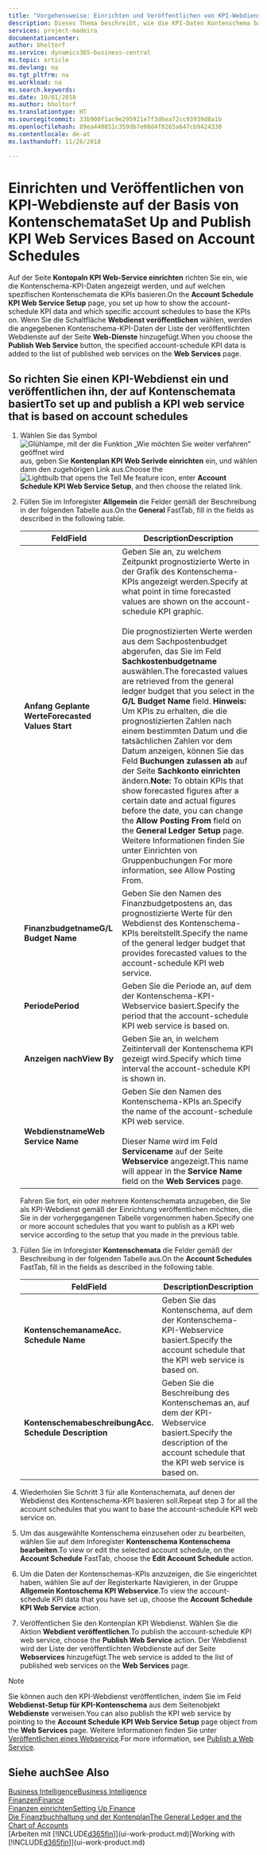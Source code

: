 ```yaml
---
title: "Vorgehensweise: Einrichten und Veröffentlichen von KPI-Webdienste auf der Basis von Kontenschemata  | Microsoft Docs"
description: Dieses Thema beschreibt, wie die KPI-Daten Kontenschema basierend auf bestimmte Kontenschemata angezeigt werden.
services: project-madeira
documentationcenter: 
author: bholtorf
ms.service: dynamics365-business-central
ms.topic: article
ms.devlang: na
ms.tgt_pltfrm: na
ms.workload: na
ms.search.keywords: 
ms.date: 10/01/2018
ms.author: bholtorf
ms.translationtype: HT
ms.sourcegitcommit: 33b900f1ac9e295921e7f3d6ea72cc93939d8a1b
ms.openlocfilehash: 89ea440851c359db7e08d4f0265a647cb9424330
ms.contentlocale: de-at
ms.lasthandoff: 11/26/2018

---
```

# <a name="set-up-and-publish-kpi-web-services-based-on-account-schedules"></a><span data-ttu-id="a9f6d-103">Einrichten und Veröffentlichen von KPI-Webdienste auf der Basis von Kontenschemata</span><span class="sxs-lookup"><span data-stu-id="a9f6d-103">Set Up and Publish KPI Web Services Based on Account Schedules</span></span>
<span data-ttu-id="a9f6d-104">Auf der Seite **Kontopaln KPI Web-Service einrichten** richten Sie ein, wie die Kontenschema-KPI-Daten angezeigt werden, und auf welchen spezifischen Kontenschemata die KPIs basieren.</span><span class="sxs-lookup"><span data-stu-id="a9f6d-104">On the **Account Schedule KPI Web Service Setup** page, you set up how to show the account-schedule KPI data and which specific account schedules to base the KPIs on.</span></span> <span data-ttu-id="a9f6d-105">Wenn Sie die Schaltfläche **Webdienst veröffentlichen** wählen, werden die angegebenen Kontenschema-KPI-Daten der Liste der veröffentlichten Webdienste auf der Seite **Web-Dienste** hinzugefügt.</span><span class="sxs-lookup"><span data-stu-id="a9f6d-105">When you choose the **Publish Web Service** button, the specified account-schedule KPI data is added to the list of published web services on the **Web Services** page.</span></span>  

## <a name="to-set-up-and-publish-a-kpi-web-service-that-is-based-on-account-schedules"></a><span data-ttu-id="a9f6d-106">So richten Sie einen KPI-Webdienst ein und veröffentlichen ihn, der auf Kontenschemata basiert</span><span class="sxs-lookup"><span data-stu-id="a9f6d-106">To set up and publish a KPI web service that is based on account schedules</span></span>  
1.  <span data-ttu-id="a9f6d-107">Wählen Sie das Symbol ![Glühlampe, mit der die Funktion „Wie möchten Sie weiter verfahren“ geöffnet wird](media/ui-search/search_small.png "Wie möchten Sie weiter verfahren?") aus, geben Sie **Kontenplan KPI Web Serivde einrichten** ein, und wählen dann den zugehörigen Link aus.</span><span class="sxs-lookup"><span data-stu-id="a9f6d-107">Choose the ![Lightbulb that opens the Tell Me feature](media/ui-search/search_small.png "Tell me what you want to do") icon, enter **Account Schedule KPI Web Service Setup**, and then choose the related link.</span></span>  
2.  <span data-ttu-id="a9f6d-108">Füllen Sie im Inforegister **Allgemein** die Felder gemäß der Beschreibung in der folgenden Tabelle aus.</span><span class="sxs-lookup"><span data-stu-id="a9f6d-108">On the **General** FastTab, fill in the fields as described in the following table.</span></span>  

    |<span data-ttu-id="a9f6d-109">Feld</span><span class="sxs-lookup"><span data-stu-id="a9f6d-109">Field</span></span>|<span data-ttu-id="a9f6d-110">Description</span><span class="sxs-lookup"><span data-stu-id="a9f6d-110">Description</span></span>|  
    |---------------------------------|---------------------------------------|  
    |<span data-ttu-id="a9f6d-111">**Anfang Geplante Werte**</span><span class="sxs-lookup"><span data-stu-id="a9f6d-111">**Forecasted Values Start**</span></span>|<span data-ttu-id="a9f6d-112">Geben Sie an, zu welchem Zeitpunkt prognostizierte Werte in der Grafik des Kontenschema-KPIs angezeigt werden.</span><span class="sxs-lookup"><span data-stu-id="a9f6d-112">Specify at what point in time forecasted values are shown on the account-schedule KPI graphic.</span></span><br /><br /> <span data-ttu-id="a9f6d-113">Die prognostizierten Werte werden aus dem Sachpostenbudget abgerufen, das Sie im Feld **Sachkostenbudgetname** auswählen.</span><span class="sxs-lookup"><span data-stu-id="a9f6d-113">The forecasted values are retrieved from the general ledger budget that you select in the **G/L Budget Name** field.</span></span> <span data-ttu-id="a9f6d-114">**Hinweis:**  Um KPIs zu erhalten, die die prognostizierten Zahlen nach einem bestimmten Datum und die tatsächlichen Zahlen vor dem Datum anzeigen, können Sie das Feld **Buchungen zulassen ab** auf der Seite **Sachkonto einrichten** ändern.</span><span class="sxs-lookup"><span data-stu-id="a9f6d-114">**Note:**  To obtain KPIs that show forecasted figures after a certain date and actual figures before the date, you can change the **Allow Posting From** field on the **General Ledger Setup** page.</span></span> <span data-ttu-id="a9f6d-115">Weitere Informationen finden Sie unter Einrichten von Gruppenbuchungen </span><span class="sxs-lookup"><span data-stu-id="a9f6d-115">For more information, see Allow Posting From.</span></span>|  
    |<span data-ttu-id="a9f6d-116">**Finanzbudgetname**</span><span class="sxs-lookup"><span data-stu-id="a9f6d-116">**G/L Budget Name**</span></span>|<span data-ttu-id="a9f6d-117">Geben Sie den Namen des Finanzbudgetpostens an, das prognostizierte Werte für den Webdienst des Kontenschema-KPIs bereitstellt.</span><span class="sxs-lookup"><span data-stu-id="a9f6d-117">Specify the name of the general ledger budget that provides forecasted values to the account-schedule KPI web service.</span></span>|  
    |<span data-ttu-id="a9f6d-118">**Periode**</span><span class="sxs-lookup"><span data-stu-id="a9f6d-118">**Period**</span></span>|<span data-ttu-id="a9f6d-119">Geben Sie die Periode an, auf dem der Kontenschema-KPI-Webservice basiert.</span><span class="sxs-lookup"><span data-stu-id="a9f6d-119">Specify the period that the account-schedule KPI web service is based on.</span></span>|  
    |<span data-ttu-id="a9f6d-120">**Anzeigen nach**</span><span class="sxs-lookup"><span data-stu-id="a9f6d-120">**View By**</span></span>|<span data-ttu-id="a9f6d-121">Geben Sie an, in welchem Zeitintervall der Kontenschema KPI gezeigt wird.</span><span class="sxs-lookup"><span data-stu-id="a9f6d-121">Specify which time interval the account-schedule KPI is shown in.</span></span>|  
    |<span data-ttu-id="a9f6d-122">**Webdienstname**</span><span class="sxs-lookup"><span data-stu-id="a9f6d-122">**Web Service Name**</span></span>|<span data-ttu-id="a9f6d-123">Geben Sie den Namen des Kontenschema-KPIs an.</span><span class="sxs-lookup"><span data-stu-id="a9f6d-123">Specify the name of the account-schedule KPI web service.</span></span><br /><br /> <span data-ttu-id="a9f6d-124">Dieser Name wird im Feld **Servicename** auf der Seite **Webservice** angezeigt.</span><span class="sxs-lookup"><span data-stu-id="a9f6d-124">This name will appear in the **Service Name** field on the **Web Services** page.</span></span>|  

    <span data-ttu-id="a9f6d-125">Fahren Sie fort, ein oder mehrere Kontenschemata anzugeben, die Sie als KPI-Webdienst gemäß der Einrichtung veröffentlichen möchten, die Sie in der vorhergegangenen Tabelle vorgenommen haben.</span><span class="sxs-lookup"><span data-stu-id="a9f6d-125">Specify one or more account schedules that you want to publish as a KPI web service according to the setup that you made in the previous table.</span></span>  

3.  <span data-ttu-id="a9f6d-126">Füllen Sie im Inforegister **Kontenschemata** die Felder gemäß der Beschreibung in der folgenden Tabelle aus.</span><span class="sxs-lookup"><span data-stu-id="a9f6d-126">On the **Account Schedules** FastTab, fill in the fields as described in the following table.</span></span>  

    |<span data-ttu-id="a9f6d-127">Feld</span><span class="sxs-lookup"><span data-stu-id="a9f6d-127">Field</span></span>|<span data-ttu-id="a9f6d-128">Description</span><span class="sxs-lookup"><span data-stu-id="a9f6d-128">Description</span></span>|  
    |---------------------------------|---------------------------------------|  
    |<span data-ttu-id="a9f6d-129">**Kontenschemaname**</span><span class="sxs-lookup"><span data-stu-id="a9f6d-129">**Acc. Schedule Name**</span></span>|<span data-ttu-id="a9f6d-130">Geben Sie das Kontenschema, auf dem der Kontenschema-KPI-Webservice basiert.</span><span class="sxs-lookup"><span data-stu-id="a9f6d-130">Specify the account schedule that the KPI web service is based on.</span></span>|  
    |<span data-ttu-id="a9f6d-131">**Kontenschemabeschreibung**</span><span class="sxs-lookup"><span data-stu-id="a9f6d-131">**Acc. Schedule Description**</span></span>|<span data-ttu-id="a9f6d-132">Geben Sie die Beschreibung des Kontenschemas an, auf dem der KPI-Webservice basiert.</span><span class="sxs-lookup"><span data-stu-id="a9f6d-132">Specify the description of the account schedule that the KPI web service is based on.</span></span>|  

4.  <span data-ttu-id="a9f6d-133">Wiederholen Sie Schritt 3 für alle Kontenschemata, auf denen der Webdienst des Kontenschema-KPI basieren soll.</span><span class="sxs-lookup"><span data-stu-id="a9f6d-133">Repeat step 3 for all the account schedules that you want to base the account-schedule KPI web service on.</span></span>  
5.  <span data-ttu-id="a9f6d-134">Um das ausgewählte Kontenschema einzusehen oder zu bearbeiten, wählen Sie auf dem Inforegister **Kontenschema** **Kontenschema bearbeiten**.</span><span class="sxs-lookup"><span data-stu-id="a9f6d-134">To view or edit the selected account schedule, on the **Account Schedule** FastTab, choose the **Edit Account Schedule** action.</span></span>  
6.  <span data-ttu-id="a9f6d-135">Um die Daten der Kontenschemas-KPIs anzuzeigen, die Sie eingerichtet haben, wählen Sie auf der Registerkarte Navigieren, in der Gruppe **Allgemein Kontoschema KPI Webservice**.</span><span class="sxs-lookup"><span data-stu-id="a9f6d-135">To view the account-schedule KPI data that you have set up, choose the **Account Schedule KPI Web Service** action.</span></span>  
7.  <span data-ttu-id="a9f6d-136">Veröffentlichen Sie den Kontenplan KPI  Webdienst. Wählen Sie die Aktion **Webdient veröffentlichen**.</span><span class="sxs-lookup"><span data-stu-id="a9f6d-136">To publish the account-schedule KPI web service, choose the **Publish Web Service** action.</span></span> <span data-ttu-id="a9f6d-137">Der Webdienst wird der Liste der veröffentlichten Webdienste auf der Seite **Webservices** hinzugefügt.</span><span class="sxs-lookup"><span data-stu-id="a9f6d-137">The web service is added to the list of published web services on the **Web Services** page.</span></span>  

> [!NOTE]  
>  <span data-ttu-id="a9f6d-138">Sie können auch den KPI-Webdienst veröffentlichen, indem Sie im Feld **Webdienst-Setup für KPI-Kontenschema** aus dem Seitenobjekt **Webdienste** verweisen.</span><span class="sxs-lookup"><span data-stu-id="a9f6d-138">You can also publish the KPI web service by pointing to the **Account Schedule KPI Web Service Setup** page object from the **Web Services** page.</span></span> <span data-ttu-id="a9f6d-139">Weitere Informationen finden Sie unter [Veröffentlichen eines Webservice](across-how-publish-web-service.md).</span><span class="sxs-lookup"><span data-stu-id="a9f6d-139">For more information, see [Publish a Web Service](across-how-publish-web-service.md).</span></span>  

## <a name="see-also"></a><span data-ttu-id="a9f6d-140">Siehe auch</span><span class="sxs-lookup"><span data-stu-id="a9f6d-140">See Also</span></span>  
[<span data-ttu-id="a9f6d-141">Business Intelligence</span><span class="sxs-lookup"><span data-stu-id="a9f6d-141">Business Intelligence</span></span>](bi.md)  
[<span data-ttu-id="a9f6d-142">Finanzen</span><span class="sxs-lookup"><span data-stu-id="a9f6d-142">Finance</span></span>](finance.md)  
[<span data-ttu-id="a9f6d-143">Finanzen einrichten</span><span class="sxs-lookup"><span data-stu-id="a9f6d-143">Setting Up Finance</span></span>](finance-setup-finance.md)  
[<span data-ttu-id="a9f6d-144">Die Finanzbuchhaltung und der Kontenplan</span><span class="sxs-lookup"><span data-stu-id="a9f6d-144">The General Ledger and the Chart of Accounts</span></span>](finance-general-ledger.md)  
<span data-ttu-id="a9f6d-145">[Arbeiten mit [!INCLUDE[d365fin](includes/d365fin_md.md)]](ui-work-product.md)</span><span class="sxs-lookup"><span data-stu-id="a9f6d-145">[Working with [!INCLUDE[d365fin](includes/d365fin_md.md)]](ui-work-product.md)</span></span>

